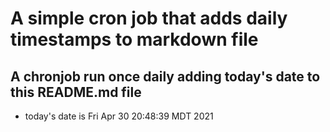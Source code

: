 A simple cron job that adds daily timestamps to markdown file
============================================================
## A chronjob run once daily adding today's date to this README.md file
* today's date is Fri Apr 30 20:48:39 MDT 2021
